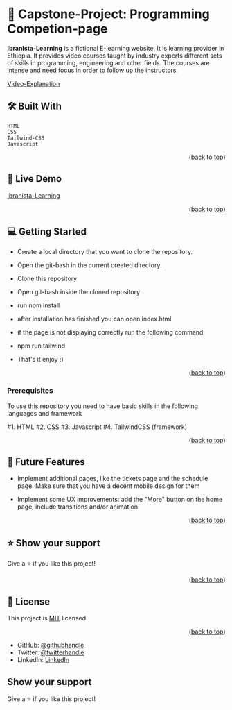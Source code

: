 <a name="readme-top"></a>

# 📖 Capstone-Project: Programming Competion-page <a name="about-project"></a>

**Ibranista-Learning** is a fictional E-learning website. It is learning provider in Ethiopia. It provides video courses taught by industry experts different sets of skills in programming, engineering and other fields. The courses are intense and need focus in order to follow up the instructors.

[Video-Explanation](https://www.loom.com/share/1743d838bcad467782288a35ac6bce90)

## 🛠 Built With <a name="built-with"></a>
    HTML
    CSS
    Tailwind-CSS
    Javascript


<p align="right">(<a href="#readme-top">back to top</a>)</p>

<!-- LIVE DEMO -->

## 🚀 Live Demo <a name="Ibranista-Learning"></a>

[Ibranista-Learning](https://ibranista.github.io/ibranistaUniversity.github.io/)

<p align="right">(<a href="#readme-top">back to top</a>)</p>


<!-- GETTING STARTED -->

## 💻 Getting Started <a name="getting-started"></a>

- Create a local directory that you want to clone the repository.

- Open the git-bash in the current created directory.

- Clone this repository

- Open git-bash inside the cloned repository

- run npm install

- after installation has finished you can open index.html

- if the page is not displaying correctly run the following command

- npm run tailwind

- That's it enjoy :)

<p align="right">(<a href="#readme-top">back to top</a>)</p>

### Prerequisites

To use this repository you need to have basic skills in the following languages and framework

#1. HTML
#2. CSS
#3. Javascript
#4. TailwindCSS (framework)

<p align="right">(<a href="#readme-top">back to top</a>)</p>

<!-- FUTURE FEATURES -->

## 🔭 Future Features <a name="future-features"></a>

- Implement additional pages, like the tickets page and the schedule page. Make sure that you have a decent mobile design for them

- Implement some UX improvements: add the "More" button on the home page, include transitions and/or animation

<p align="right">(<a href="#readme-top">back to top</a>)</p>

<!-- SUPPORT -->

## ⭐️ Show your support <a name="support"></a>

Give a ⭐️ if you like this project!

<p align="right">(<a href="#readme-top">back to top</a>)</p>

<!-- LICENSE -->

## 📝 License <a name="license"></a>

This project is [MIT](./LICENSE) licensed.

<p align="right">(<a href="#readme-top">back to top</a>)</p>

- GitHub: [@githubhandle](https://github.com/ibranista)
- Twitter: [@twitterhandle](https://twitter.com/ibranista9)
- LinkedIn: [LinkedIn](https://linkedin.com/in/ibranista)

## Show your support

Give a ⭐️ if you like this project!
